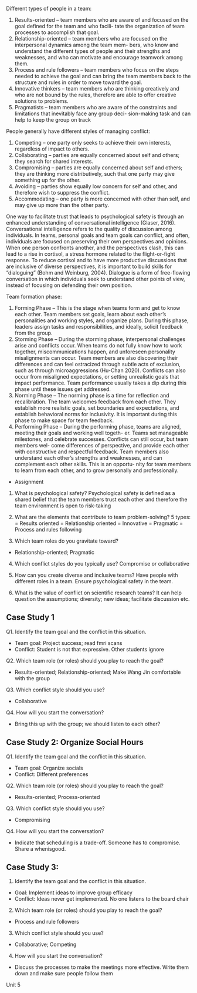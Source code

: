 Different types of people in a team:
1. Results-oriented – team members who are aware of and focused on the goal defined for the team and who facili- tate the organization of team processes to accomplish that goal.
2. Relationship-oriented – team members who are focused on the interpersonal dynamics among the team mem- bers, who know and understand the different types of people and their strengths and weaknesses, and who can motivate and encourage teamwork among them.
3. Process and rule followers – team members who focus on the steps needed to achieve the goal and can bring the team members back to the structure and rules in order to move toward the goal.
4. Innovative thinkers – team members who are thinking creatively and who are not bound by the rules, therefore are able to offer creative solutions to problems.
5. Pragmatists – team members who are aware of the constraints and limitations that inevitably face any group deci- sion-making task and can help to keep the group on track


People generally have different styles of managing conflict:
1. Competing – one party only seeks to achieve their own interests, regardless of impact to others.
2. Collaborating – parties are equally concerned about self and others; they search for shared interests.
3. Compromising – parties are equally concerned about self and others; they are thinking more distributively, such
that one party may give something up for the other.
4. Avoiding – parties show equally low concern for self and other, and therefore wish to suppress the conflict.
5. Accommodating – one party is more concerned with other than self, and may give up more than the other party.


One way to facilitate trust that leads to psychological safety is through an enhanced understanding of conversational intelligence (Glaser, 2016). Conversational intelligence refers to the quality of discussion among individuals. In teams, personal goals and team goals can conflict, and often, individuals are focused on preserving their own perspectives and opinions. When one person confronts another, and the perspectives clash, this can lead to a rise in cortisol, a stress hormone related to the flight-or-fight response. To reduce cortisol and to have more productive discussions that are inclusive of diverse perspectives, it is important to build skills for “dialoguing” (Bohm and Weinburg, 2004). Dialogue is a form of free-flowing conversation in which individuals seek to understand other points of view, instead of focusing on defending their own position.


Team formation phase:
1. Forming Phase – This is the stage when teams form and get to know each other. Team members set goals, learn about each other’s personalities and working styles, and organize plans. During this phase, leaders assign tasks and responsibilities, and ideally, solicit feedback from the group.
2. Storming Phase – During the storming phase, interpersonal challenges arise and conflicts occur. When teams do not fully know how to work together, miscommunications happen, and unforeseen personality misalignments can occur. Team members are also discovering their differences and can feel ostracized through subtle acts of exclusion, such as through microaggressions (Hu-Chan 2020). Conflicts can also occur from misaligned expectations, or setting unrealistic goals that impact performance. Team performance usually takes a dip during this phase until these issues get addressed.
3. Norming Phase – The norming phase is a time for reflection and recalibration. The team welcomes feedback from each other. They establish more realistic goals, set boundaries and expectations, and establish behavioral norms for inclusivity. It is important during this phase to make space for team feedback.
4. Performing Phase – During the performing phase, teams are aligned, meeting their goals and working well togeth- er. Teams set manageable milestones, and celebrate successes. Conflicts can still occur, but team members wel- come differences of perspective, and provide each other with constructive and respectful feedback. Team members also understand each other’s strengths and weaknesses, and can complement each other skills. This is an opportu- nity for team members to learn from each other, and to grow personally and professionally.


- Assignment
1. What is psychological safety?
Psychological safety is defined as a shared belief that the team members trust each other and therefore the team environment is open to risk-taking

2. What are the elements that contribute to team problem-solving?
5 types:
= Results oriented
= Relationship oriented
= Innovative
= Pragmatic 
= Process and rules following

3. Which team roles do you gravitate toward?
- Relationship-oriented; Pragmatic

4. Which conflict styles do you typically use?
Compromise or collaborative

5. How can you create diverse and inclusive teams?
Have people with different roles in a team. Ensure psychological safety in the team. 

6. What is the value of conflict on scientific research teams?
It can help question the assumptions; diversity; new ideas; facilitate discussion etc. 



## Case Study 1
Q1. Identify the team goal and the conflict in this situation.
- Team goal: Project success; read fmri scans
- Conflict: Student is not that expressive. Other students ignore

Q2. Which team role (or roles) should you play to reach the goal?
- Results-oriented; Relationship-oriented; Make Wang Jin comfortable with the group

Q3. Which conflict style should you use?
- Collaborative

Q4. How will you start the conversation?
- Bring this up with the group; we should listen to each other?

## Case Study 2: Organize Social Hours
Q1. Identify the team goal and the conflict in this situation.
- Team goal: Organize socials
- Conflict: Different preferences

Q2. Which team role (or roles) should you play to reach the goal?
- Results-oriented; Process-oriented

Q3. Which conflict style should you use?
- Compromising

Q4. How will you start the conversation?
- Indicate that scheduling is a trade-off. Someone has to compromise. 
  Share a whenisgood.
 
## Case Study 3: 
1. Identify the team goal and the conflict in this situation.
- Goal: Implement ideas to improve group efficacy
- Conflict: Ideas never get implemented. No one listens to the board chair

2. Which team role (or roles) should you play to reach the goal?
-  Process and rule followers

3. Which conflict style should you use?
- Collaborative; Competing

4. How will you start the conversation?
- Discuss the processes to make the meetings more effective. Write them down and make sure people follow them 


Unit 5
